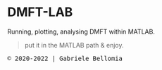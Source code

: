 # DMFT-LAB
Running, plotting, analysing DMFT within MATLAB.

> put it in the MATLAB path & enjoy.

<kbd> © 2020-2022 | Gabriele Bellomia 

